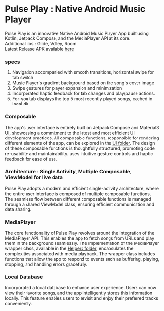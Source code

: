 # Pulse Play : Native Android Music Player

Pulse Play is an innovative Native Android Music Player App built using Kotlin, Jetpack Compose, and
the MediaPlayer API at its core.
<br/>Additional libs : Glide, Volley, Room
<br/> Latest Release APK
available [here](https://github.com/nivasbasker/Pulse_Play/tree/master/outputs)

### specs

1. Navigation accompanied with smooth transitions, horizontal swipe for tab switch
2. Music Player's gradient background based on the song's cover image
3. Swipe gestures for player expansion and minimization
4. Incorporated haptic feedback for tab changes and play/pause actions.
5. For-you tab displays the top 5 most recently played songs, cached in local db

### Composable

The app's user interface is entirely built on Jetpack Compose and Material3 UI, showcasing a
commitment to the latest and most efficient UI development practices. All composable functions,
responsible for rendering different elements of the app, can be explored in
the [UI folder](https://github.com/nivasbasker/Pulse_Play/tree/master/app/src/main/java/com/zio/pulseplay/ui).
The design of these composable functions is thoughtfully structured, promoting code re-usability and
maintainability. uses intuitive gesture controls and haptic feedback for ease of use.

### Architecture : Single Activity, Multiple Composable, ViewModel for live data

Pulse Play adopts a modern and efficient single-activity architecture, where the entire user
interface is composed of multiple composable functions. The seamless flow between different
composable functions is managed through a shared ViewModel class, ensuring efficient communication
and data sharing.

### MediaPlayer

The core functionality of Pulse Play revolves around the integration of the MediaPlayer API. This
enables the app to fetch songs from URLs and play them in the background seamlessly. The
implementation of the MediaPlayer wrapper class, available in
the [Helpers folder](https://github.com/nivasbasker/Pulse_Play/tree/master/app/src/main/java/com/zio/pulseplay/util),
encapsulates the complexities associated with media playback. The wrapper class includes functions
that allow the app to respond to events such as buffering, playing, stopping, and handling errors
gracefully.

### Local Database

Incorporated a local database to enhance user experience. Users can now view their favorite songs,
and the app intelligently stores this information locally. This feature enables users to revisit and
enjoy their preferred tracks conveniently.
